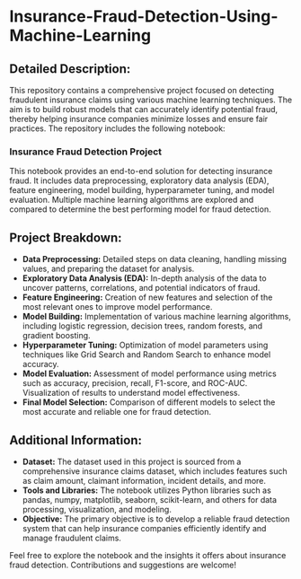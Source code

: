 # Insurance-Fraud-Detection-Using-Machine-Learning

## Detailed Description:

This repository contains a comprehensive project focused on detecting fraudulent insurance claims using various machine learning techniques. The aim is to build robust models that can accurately identify potential fraud, thereby helping insurance companies minimize losses and ensure fair practices. The repository includes the following notebook:

### Insurance Fraud Detection Project

This notebook provides an end-to-end solution for detecting insurance fraud. It includes data preprocessing, exploratory data analysis (EDA), feature engineering, model building, hyperparameter tuning, and model evaluation. Multiple machine learning algorithms are explored and compared to determine the best performing model for fraud detection.

## Project Breakdown:

* **Data Preprocessing:** Detailed steps on data cleaning, handling missing values, and preparing the dataset for analysis.
* **Exploratory Data Analysis (EDA):** In-depth analysis of the data to uncover patterns, correlations, and potential indicators of fraud.
* **Feature Engineering:** Creation of new features and selection of the most relevant ones to improve model performance.
* **Model Building:** Implementation of various machine learning algorithms, including logistic regression, decision trees, random forests, and gradient boosting.
* **Hyperparameter Tuning:** Optimization of model parameters using techniques like Grid Search and Random Search to enhance model accuracy.
* **Model Evaluation:** Assessment of model performance using metrics such as accuracy, precision, recall, F1-score, and ROC-AUC. Visualization of results to understand model effectiveness.
* **Final Model Selection:** Comparison of different models to select the most accurate and reliable one for fraud detection.

## Additional Information:

* **Dataset:** The dataset used in this project is sourced from a comprehensive insurance claims dataset, which includes features such as claim amount, claimant information, incident details, and more.
* **Tools and Libraries:** The notebook utilizes Python libraries such as pandas, numpy, matplotlib, seaborn, scikit-learn, and others for data processing, visualization, and modeling.
* **Objective:** The primary objective is to develop a reliable fraud detection system that can help insurance companies efficiently identify and manage fraudulent claims.

Feel free to explore the notebook and the insights it offers about insurance fraud detection. Contributions and suggestions are welcome!
